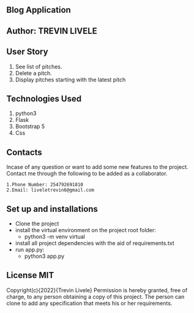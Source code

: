 ## Blog Application
## Author: TREVIN LIVELE
## User Story
1. See list of pitches.
2. Delete a pitch.
3. Display pitches starting with the latest pitch
## Technologies Used
1. python3
2. Flask
3. Bootstrap 5
4. Css
## Contacts
Incase of any question or want to add some new features to the project. Contact me through the following to be added as a collaborator.

    1.Phone Number: 254792691810
    2.Email: liveletrevin6@gmail.com
## Set up and installations
* Clone the project
* install the virtual environment on the project root folder:
    * python3 -m venv virtual
* install all project dependencies with the aid of requirements.txt
* run app.py:  
    * python3 app.py
## License MIT
Copyright(c){2022}{Trevin Livele} Permission is hereby granted, free of charge, to any person obtaining a copy of this project. The person can clone to add any specification that meets his or her requirements.

   